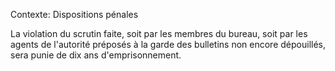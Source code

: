 Contexte: Dispositions pénales

La violation du scrutin faite, soit par les membres du bureau, soit par les agents de l'autorité préposés à la garde des bulletins non encore dépouillés, sera punie de dix ans d'emprisonnement.